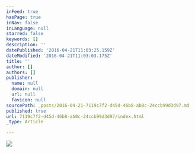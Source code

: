 ```yaml
---
inFeed: true
hasPage: true
inNav: false
inLanguage: null
starred: false
keywords: []
description: ''
datePublished: '2016-04-21T11:03:25.159Z'
dateModified: '2016-04-21T11:03:03.175Z'
title: ''
author: []
authors: []
publisher:
  name: null
  domain: null
  url: null
  favicon: null
sourcePath: _posts/2016-04-21-7119c7f2-d45d-46b8-ab0c-24ccb99d3d97.md
published: true
url: 7119c7f2-d45d-46b8-ab0c-24ccb99d3d97/index.html
_type: Article

---
```

![](https://the-grid-user-content.s3-us-west-2.amazonaws.com/30ab7b77-f988-4fea-9107-272532daa2dc.png)